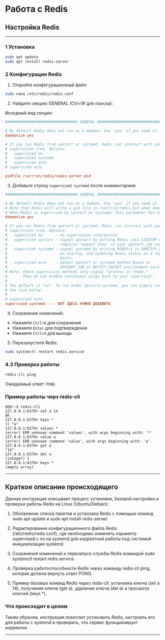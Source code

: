 # Работа с Redis

## Настройка Redis

----

### 1 Установка

```bash
sudo apt update
sudo apt install redis-server
```

### 2 Конфигурация Redis

1. Откройте конфигурационный файл:

```bash
sudo nano /etc/redis/redis.conf
```

2. Найдите секцию GENERAL (Ctrl+W для поиска):

Исходный вид секции:

```ini
################################# GENERAL #####################################

# By default Redis does not run as a daemon. Use 'yes' if you need it.
daemonize yes

# If you run Redis from upstart or systemd, Redis can interact with your
# supervision tree. Options:
#   supervised no
#   supervised systemd
#   supervised auto
# supervised auto

pidfile /var/run/redis/redis-server.pid
```

3. Добавьте строку `supervised systemd` после комментариев:

```ini
################################# GENERAL #####################################

# By default Redis does not run as a daemon. Use 'yes' if you need it.
# Note that Redis will write a pid file in /var/run/redis.pid when daemonized.
# When Redis is supervised by upstart or systemd, this parameter has no impact.
daemonize yes

# If you run Redis from upstart or systemd, Redis can interact with your
# supervision tree. Options:
#   supervised no      - no supervision interaction
#   supervised upstart - signal upstart by putting Redis into SIGSTOP mode
#                        requires "expect stop" in your upstart job config
#   supervised systemd - signal systemd by writing READY=1 to $NOTIFY_SOCKET
#                        on startup, and updating Redis status on a regular
#                        basis.
#   supervised auto    - detect upstart or systemd method based on
#                        UPSTART_JOB or NOTIFY_SOCKET environment variables
# Note: these supervision methods only signal "process is ready."
#       They do not enable continuous pings back to your supervisor.
#
# The default is "no". To run under upstart/systemd, you can simply uncomment
# the line below:
#
# supervised auto
supervised systemd ---- ВОТ ЗДЕСЬ НУЖНО ДОБАВИТЬ 
```

4. Сохранение изменений:

- Нажмите `Ctrl+O` для сохранения
- Нажмите `Enter` для подтверждения
- Нажмите `Ctrl+X` для выхода

5. Перезапустите Redis:

```bash
sudo systemctl restart redis.service
```

### 4.3 Проверка работы

```bash
redis-cli ping
```

Ожидаемый ответ: `PONG`

### Пример работы черз redis-cli

```redis
d@d:~$ redis-cli
127.0.0.1:6379> set a 14
OK
127.0.0.1:6379> keys *
1) "a"
127.0.0.1:6379> values *
(error) ERR unknown command 'values', with args beginning with: '*'
127.0.0.1:6379> value a
(error) ERR unknown command 'value', with args beginning with: 'a'
127.0.0.1:6379> get a
"14"
127.0.0.1:6379> del a
(integer) 1
127.0.0.1:6379> keys *
(empty array)
```

---

## Краткое описание происходящего

Данная инструкция описывает процесс установки, базовой настройки и проверки работы Redis на Linux (Ubuntu/Debian):

1. Обновление списка пакетов и установка Redis с помощью команд sudo apt update и sudo apt install redis-server.

2. Редактирование конфигурационного файла Redis (/etc/redis/redis.conf), где необходимо изменить параметр supervised с
   no на systemd для корректной работы под системой инициализации systemd.

3. Сохранение изменений и перезапуск службы Redis командой sudo systemctl restart redis.service.

4. Проверка работоспособности Redis через команду redis-cli ping, которая должна вернуть ответ PONG.

5. Пример базовых команд Redis через redis-cli: установка ключа (set a 14), получение ключа (get a), удаление ключа (del
   a) и просмотр ключей (keys *).

### Что происходит в целом

Таким образом, инструкция помогает установить Redis, настроить его для работы с systemd и проверить, что сервис
функционирует корректно

---